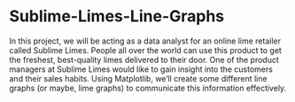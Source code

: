 # Sublime-Limes-Line-Graphs
In this project, we will be acting as a data analyst for an online lime retailer called Sublime Limes. People all over the world can use this product to get the freshest, best-quality limes delivered to their door. One of the product managers at Sublime Limes would like to gain insight into the customers and their sales habits. Using Matplotlib, we’ll create some different line graphs (or maybe, lime graphs) to communicate this information effectively.
